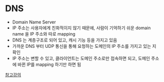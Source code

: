 # DNS
- Domain Name Server
- IP 주소는 사용자에게 친화적이지 않기 때문에, 사람이 기억하기 쉬운 domain name 을 IP 주소와 따로 mapping
- DNS 는 계층구조로 되어 있고, 캐시 기능 등을 가지고 있음
- 가까운 DNS 부터 UDP 통신을 통해 요청하는 도메인의 IP 주소를 가지고 있는 지 확인
- IP 주소는 변할 수 있고, 클라이언트는 도메인 주소로만 접속하면 되고, 도메인 주소에 바뀐 IP를 mapping 하기만 하면 됨

[참고강의](https://www.inflearn.com/course/http-%EC%9B%B9-%EB%84%A4%ED%8A%B8%EC%9B%8C%ED%81%AC)